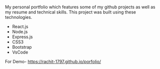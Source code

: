 My personal portfolio  which features some of my github projects as well as my resume and technical skills.
This project was built using these technologies.

- React.js
- Node.js
- Express.js
- CSS3
- Bootstrap
- VsCode

For Demo- https://rachit-1797.github.io/porfolio/

